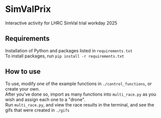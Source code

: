 # SimValPrix
Interactive activity for LHRC SimVal trial workday 2025
## Requirements
Installation of Python and packages listed in `requirements.txt` \
To install packages, run `pip install -r requirements.txt`

## How to use
To use, modify one of the example functions in `./control_functions`, or create your own. \
After you've done so, import as many functions into `multi_race.py` as you wish and assign each one to a "drone". \
Run `multi_race.py`, and view the race results in the terminal, and see the gifs that were created in `./gifs`